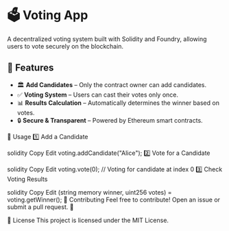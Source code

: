 # 🗳️ Voting App

A decentralized voting system built with Solidity and Foundry, allowing users to vote securely on the blockchain. 

## 🚀 Features
- 🏛️ **Add Candidates** – Only the contract owner can add candidates.
- ✅ **Voting System** – Users can cast their votes only once.
- 📊 **Results Calculation** – Automatically determines the winner based on votes.
- 🔒 **Secure & Transparent** – Powered by Ethereum smart contracts.

📌 Usage
1️⃣ Add a Candidate

solidity
Copy
Edit
voting.addCandidate("Alice");
2️⃣ Vote for a Candidate

solidity
Copy
Edit
voting.vote(0); // Voting for candidate at index 0
3️⃣ Check Voting Results

solidity
Copy
Edit
(string memory winner, uint256 votes) = voting.getWinner();
🤝 Contributing
Feel free to contribute! Open an issue or submit a pull request. 🚀

📜 License
This project is licensed under the MIT License.

